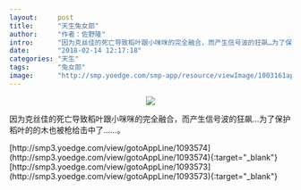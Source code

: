 ```yaml
---
layout:     post
title:      "天生兔女郎"
author:     "作者：佐野隆"
intro:      "因为克丝佳的死亡导致稻叶跟小咪咪的完全融合，而产生信号波的狂飙…为了保护稻叶的的木也被枪给击中了……。"
date:       "2018-02-14 12:17:18"
categories: "天生"
tags:       "兔女郎"
image:      "http://smp.yoedge.com/smp-app/resource/viewImage/1003161appline.png"
---
```

<div style="text-align: center">
<p><img src="http://smp.yoedge.com/smp-app/resource/viewImage/1003161appline.png"/></p>
</div>
<p class="post-meta">
<span>因为克丝佳的死亡导致稻叶跟小咪咪的完全融合，而产生信号波的狂飙…为了保护稻叶的的木也被枪给击中了……。</span>
</p>
[http://smp3.yoedge.com/view/gotoAppLine/1093574](http://smp3.yoedge.com/view/gotoAppLine/1093574){:target="_blank"}
[http://smp3.yoedge.com/view/gotoAppLine/1093573](http://smp3.yoedge.com/view/gotoAppLine/1093573){:target="_blank"}


